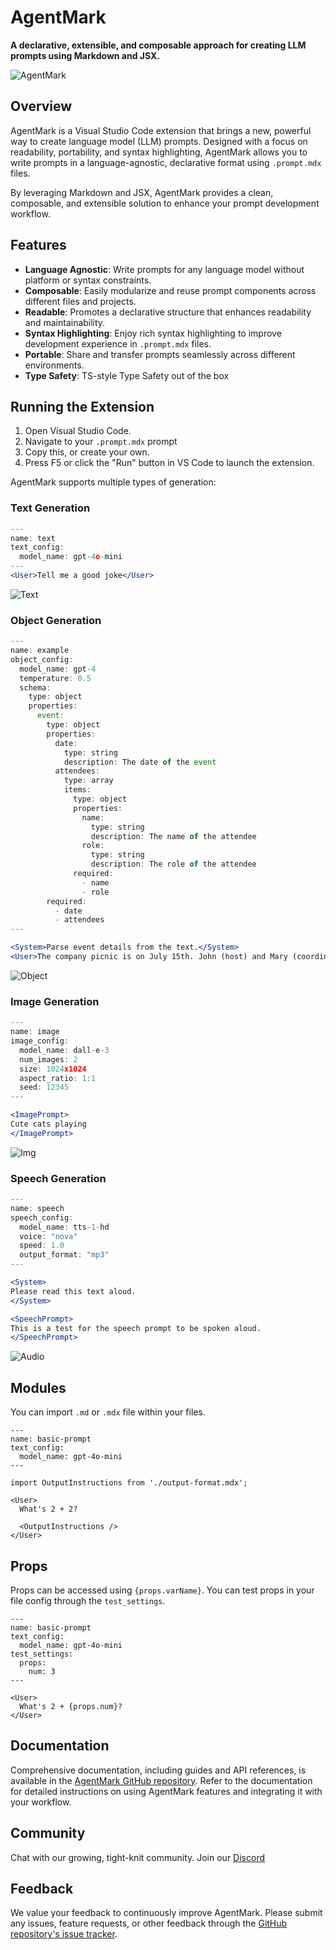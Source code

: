 # AgentMark

**A declarative, extensible, and composable approach for creating LLM prompts using Markdown and JSX.**

![AgentMark](https://camo.githubusercontent.com/dd099c983ee24dafbebc4e8f04cc8f2afa75380db9ece1c4847391e5b46d20af/68747470733a2f2f692e696d6775722e636f6d2f6a376e4e4d69702e706e67)

## Overview

AgentMark is a Visual Studio Code extension that brings a new, powerful way to create language model (LLM) prompts. Designed with a focus on readability, portability, and syntax highlighting, AgentMark allows you to write prompts in a language-agnostic, declarative format using `.prompt.mdx` files.

By leveraging Markdown and JSX, AgentMark provides a clean, composable, and extensible solution to enhance your prompt development workflow.

## Features

- **Language Agnostic**: Write prompts for any language model without platform or syntax constraints.
- **Composable**: Easily modularize and reuse prompt components across different files and projects.
- **Readable**: Promotes a declarative structure that enhances readability and maintainability.
- **Syntax Highlighting**: Enjoy rich syntax highlighting to improve development experience in `.prompt.mdx` files.
- **Portable**: Share and transfer prompts seamlessly across different environments.
- **Type Safety**: TS-style Type Safety out of the box

## Running the Extension

1. Open Visual Studio Code.
2. Navigate to your `.prompt.mdx` prompt
3. Copy this, or create your own.
4. Press F5 or click the "Run" button in VS Code to launch the extension.

AgentMark supports multiple types of generation:

### Text Generation

```jsx text.prompt.mdx
---
name: text
text_config:
  model_name: gpt-4o-mini
---
<User>Tell me a good joke</User>
```

![Text](https://i.imgur.com/nDsCxit.png)

### Object Generation

```jsx object.prompt.mdx
---
name: example
object_config:
  model_name: gpt-4
  temperature: 0.5
  schema:
    type: object
    properties:
      event:
        type: object
        properties:
          date:
            type: string
            description: The date of the event
          attendees:
            type: array
            items:
              type: object
              properties:
                name:
                  type: string
                  description: The name of the attendee
                role:
                  type: string
                  description: The role of the attendee
              required:
                - name
                - role
        required: 
          - date
          - attendees
---

<System>Parse event details from the text.</System>
<User>The company picnic is on July 15th. John (host) and Mary (coordinator) are organizing it</User>
```

![Object](https://i.imgur.com/m9VPY9v.png)

### Image Generation

```jsx image.prompt.mdx
---
name: image
image_config:
  model_name: dall-e-3
  num_images: 2
  size: 1024x1024
  aspect_ratio: 1:1
  seed: 12345
---

<ImagePrompt>
Cute cats playing
</ImagePrompt>
```

![Img](https://i.imgur.com/Coq6Ody.png)

### Speech Generation

```jsx speach.prompt.mdx
---
name: speech
speech_config:
  model_name: tts-1-hd
  voice: "nova"
  speed: 1.0
  output_format: "mp3"
---

<System>
Please read this text aloud.
</System>

<SpeechPrompt>
This is a test for the speech prompt to be spoken aloud.
</SpeechPrompt>
```

![Audio](https://i.imgur.com/ovOZUNE.png)

## Modules

You can import `.md` or `.mdx` file within your files.

```mdx Imports
---
name: basic-prompt
text_config:
  model_name: gpt-4o-mini
---

import OutputInstructions from './output-format.mdx';

<User>
  What's 2 + 2?

  <OutputInstructions />
</User>
```

## Props

Props can be accessed using `{props.varName}`. You can test props in your file config through the `test_settings`.

```mdx Props
---
name: basic-prompt
text_config:
  model_name: gpt-4o-mini
test_settings:
  props:
    num: 3
---

<User>
  What's 2 + {props.num}?
</User>
```

## Documentation

Comprehensive documentation, including guides and API references, is available in the [AgentMark GitHub repository](https://github.com/agentmark-ai/agentmark/). Refer to the documentation for detailed instructions on using AgentMark features and integrating it with your workflow.

## Community

Chat with our growing, tight-knit community. Join our [Discord](https://discord.gg/P2NeMDtXar)

## Feedback

We value your feedback to continuously improve AgentMark. Please submit any issues, feature requests, or other feedback through the [GitHub repository's issue tracker](https://github.com/agenmark-ai/agentmark/issues).